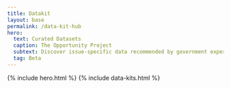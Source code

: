 ```yaml
---
title: Datakit
layout: base
permalink: /data-kit-hub
hero:
  text: Curated Datasets
  caption: The Opportunity Project
  subtext: Discover issue-specific data recommended by government experts and test-driven by teams working to solve the nation’s biggest challenges.
  tag: Beta
---
```


{% include hero.html %}
{% include data-kits.html %}
